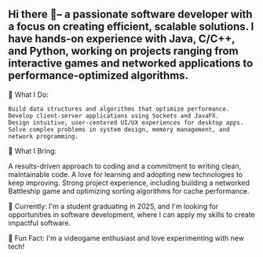 ## Hi there 👋– a passionate software developer with a focus on creating efficient, scalable solutions. I have hands-on experience with Java, C/C++, and Python, working on projects ranging from interactive games and networked applications to performance-optimized algorithms.

🔧 What I Do:

    Build data structures and algorithms that optimize performance.
    Develop client-server applications using Sockets and JavaFX.
    Design intuitive, user-centered UI/UX experiences for desktop apps.
    Solve complex problems in system design, memory management, and network programming.

🎯 What I Bring:

  A results-driven approach to coding and a commitment to writing clean, maintainable code.
  A love for learning and adopting new technologies to keep improving.
  Strong project experience, including building a networked Battleship game and optimizing sorting algorithms for cache performance.

🚀 Currently: I'm a student graduating in 2025, and I'm looking for opportunities in software development, where I can apply my skills to create impactful software.

🌱 Fun Fact: I'm a videogame enthusiast and love experimenting with new tech!

<!--
**hectors1332/hectors1332** is a ✨ _special_ ✨ repository because its `README.md` (this file) appears on your GitHub profile.

Here are some ideas to get you started:

- 🔭 I’m currently working on ...
- 🌱 I’m currently learning ...
- 👯 I’m looking to collaborate on ...
- 🤔 I’m looking for help with ...
- 💬 Ask me about ...
- 📫 How to reach me: ...
- 😄 Pronouns: ...
- ⚡ Fun fact: ...
-->
